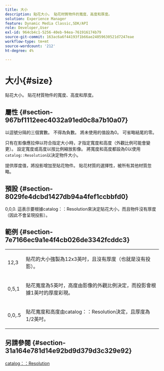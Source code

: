 ```yaml
---
title: 大小
description: 貼花大小。 貼花材質物件的寬度、高度和厚度。
solution: Experience Manager
feature: Dynamic Media Classic,SDK/API
role: Developer,User
exl-id: 964cb4c1-5256-40eb-94ea-761916174b79
source-git-commit: 163ac6a6f44193f1b66ae24059630521d7247eae
workflow-type: tm+mt
source-wordcount: '212'
ht-degree: 4%

---
```


# 大小{#size}

貼花大小。 貼花材質物件的寬度、高度和厚度。

## 屬性 {#section-967bf1112eec4032a91ed0c8a7b10a07}

以逗號分隔的三個實數。 不得為負數。 將未使用的值設為0。 可省略結尾的零。

只有在影像應拉伸以符合指定大小時，才指定寬度和高度（外觀比例可能會變更）。 設定寬度或高度以按比例縮放影像。 將寬度和高度都設為0以使用 `catalog::Resolution`以決定物件大小。

提供厚度值，將投影增加至貼花物件。 貼花材質的選擇性，被所有其他材質忽略。

## 預設 {#section-8029fe4dcbd1427db94a4fef1ccbbfd0}

0,0,0. 這表示要根據catalog：：Resolution來決定貼花大小，而且物件沒有厚度（因此不會呈現投影）。

## 範例 {#section-7e7166ec9a1e4f4cb026de3342fcddc3}

<table id="simpletable_E3503BD975F342C58DDB4C2B56BF0CEE"> 
 <tr class="strow"> 
  <td class="stentry"> <p>12,3 </p></td> 
  <td class="stentry"> <p>貼花的大小強製為12x3英吋，且沒有厚度（也就是沒有投影）。 </p></td> 
 </tr> 
 <tr class="strow"> 
  <td class="stentry"> <p>0,5,1 </p></td> 
  <td class="stentry"> <p>貼花寬度為5英吋，高度由影像的外觀比例決定，而投影會根據1英吋的厚度彩現。 </p></td> 
 </tr> 
 <tr class="strow"> 
  <td class="stentry"> <p>0,0,.5 </p></td> 
  <td class="stentry"> <p>貼花寬度和高度由catalog：：Resolution決定，且厚度為1/2英吋。 </p></td> 
 </tr> 
</table>

## 另請參閱 {#section-31a164e781d14e92bd9d379d3c329e92}

[catalog：：Resolution](../../../../../ir-api/material-cat/image-rendering-api-ref/c-ir-material-catalog/c-ir-attributes-reference/r-ir-resolution.md#reference-09fe14e6bfbf4db6b7f4369fffecc806)
